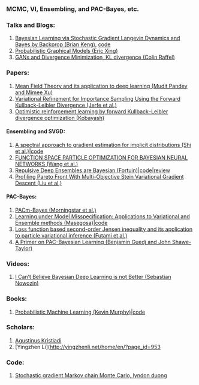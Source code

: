 ### MCMC, VI, Ensembling, and PAC-Bayes, etc. 



### Talks and Blogs:

1. [Bayesian Learning via Stochastic Gradient Langevin Dynamics and Bayes by Backprop (Brian Keng)](https://bjlkeng.github.io/posts/bayesian-learning-via-stochastic-gradient-langevin-dynamics-and-bayes-by-backprop/), 
   [code](https://github.com/bjlkeng/sandbox/tree/master/stochastic_langevin)
2. [Probabilistic Graphical Models (Eric Xing)](https://www.cs.cmu.edu/~epxing/Class/10708-17/lecture.html)
3. [GANs and Divergence Minimization, KL divergence (Colin Raffel)](https://colinraffel.com/blog/gans-and-divergence-minimization.html)
   
   
### Papers:
1. [Mean Field Theory and its application to deep learning (Mudit Pandey and Mimee Xu)](https://mimee.xyz/meanfield.pdf)
2. [Variational Refinement for Importance Sampling Using the Forward Kullback-Leibler Divergence (Jerfe et al.)](https://proceedings.mlr.press/v161/jerfel21a/jerfel21a.pdf)
3. [Optimistic reinforcement learning by forward Kullback–Leibler divergence optimization (Kobayash)](https://arxiv.org/pdf/2105.12991.pdf)

#### Ensembling and SVGD:
1. [A spectral approach to gradient estimation for implicit distributions (Shi et al.)](http://proceedings.mlr.press/v80/shi18a/shi18a.pdf)|[code](https://github.com/AntixK/Spectral-Stein-Gradient) 
2. [FUNCTION SPACE PARTICLE OPTIMIZATION FOR BAYESIAN NEURAL NETWORKS (Wang et al.)](https://arxiv.org/pdf/1902.09754.pdf)
3. [Repulsive Deep Ensembles are Bayesian (Fortuin)](https://proceedings.neurips.cc/paper/2021/file/1c63926ebcabda26b5cdb31b5cc91efb-Paper.pdf)|[code](https://github.com/ratschlab/repulsive_ensembles)|[review](https://openreview.net/forum?id=LAKplpLMbP8)
4. [Profiling Pareto Front With Multi-Objective Stein Variational Gradient Descent (Liu et al.)](https://proceedings.neurips.cc/paper/2021/file/7bb16972da003e87724f048d76b7e0e1-Paper.pdf)



#### PAC-Bayes: 
1. [PACm-Bayes (Morningstar et al.)](https://proceedings.mlr.press/v151/morningstar22a/morningstar22a.pdf)
2. [Learning under Model Misspecification: Applications to Variational and Ensemble methods (Masegosa)](http://128.84.4.34/pdf/1912.08335)|[code](https://github.com/PGM-Lab/PAC2BAYES)
3. [Loss function based second-order Jensen inequality and its application to particle variational inference (Futami et al.)](https://proceedings.neurips.cc/paper/2021/file/36165c62f7b7df72863d470d73302627-Paper.pdf)
4. [A Primer on PAC-Bayesian Learning (Benjamin Guedj and John Shawe-Taylor)](https://bguedj.github.io/icml2019/material/main.pdf)


### Videos:
1. [I Can’t Believe Bayesian Deep Learning is not Better (Sebastian Nowozin)](https://www.youtube.com/watch?v=xRqjWoQNd4Q)

### Books:
1. [Probabilistic Machine Learning (Kevin Murphy)](https://probml.github.io/pml-book/)|[code](https://github.com/probml/pyprobml/tree/master/notebooks)


### Scholars:
1. [Agustinus Kristiadi](https://agustinus.kristia.de/)
2. [Yingzhen Li](http://yingzhenli.net/home/en/?page_id=953


### Code:
1. [Stochastic gradient Markov chain Monte Carlo, lyndon duong](https://www.lyndonduong.com/sgmcmc/)

